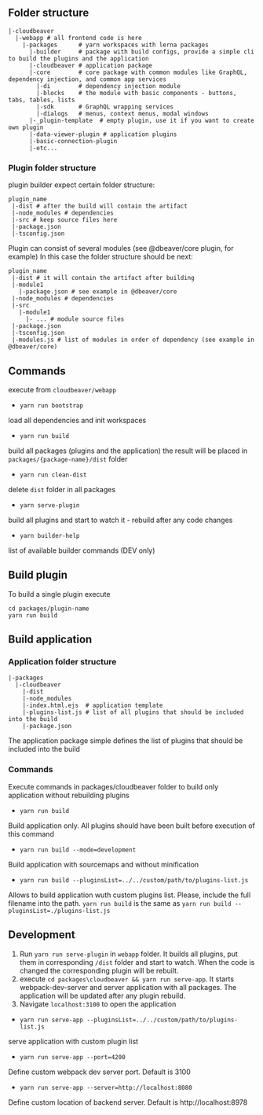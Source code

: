 ## Folder structure
```
|-cloudbeaver
  |-webapp # all frontend code is here
    |-packages      # yarn workspaces with lerna packages
      |-builder     # package with build configs, provide a simple cli to build the plugins and the application
      |-cloudbeaver # application package
      |-core        # core package with common modules like GraphQL, dependency injection, and common app services
        |-di        # dependency injection module
        |-blocks    # the module with basic components - buttons, tabs, tables, lists
        |-sdk       # GraphQL wrapping services
        |-dialogs   # menus, context menus, modal windows
      |-_plugin-template  # empty plugin, use it if you want to create own plugin
      |-data-viewer-plugin # application plugins
      |-basic-connection-plugin 
      |-etc...
```
### Plugin folder structure
plugin builder expect certain folder structure:
```
plugin_name
 |-dist # after the build will contain the artifact
 |-node_modules # dependencies
 |-src # keep source files here
 |-package.json
 |-tsconfig.json
```


Plugin can consist of several modules (see @dbeaver/core plugin, for example)
In this case the folder structure should be next:
```
plugin_name
 |-dist # it will contain the artifact after building
 |-module1
   |-package.json # see example in @dbeaver/core
 |-node_modules # dependencies
 |-src
   |-module1
     |- ... # module source files
 |-package.json
 |-tsconfig.json
 |-modules.js # list of modules in order of dependency (see example in @dbeaver/core)
```

## Commands
execute from `cloudbeaver/webapp`

* ```yarn run bootstrap```

load all dependencies and init workspaces

* ```yarn run build```

build all packages (plugins and the application) the result will be placed in `packages/{package-name}/dist` folder

* ```yarn run clean-dist```

delete `dist` folder in all packages

* ```yarn serve-plugin```

build all plugins and start to watch it - rebuild after any code changes

* ```yarn builder-help```

list of available builder commands (DEV only)

## Build plugin
To build a single plugin execute
```
cd packages/plugin-name
yarn run build
```

## Build application
### Application folder structure
```
|-packages
  |-cloudbeaver
    |-dist
    |-node_modules
    |-index.html.ejs  # application template
    |-plugins-list.js # list of all plugins that should be included into the build
    |-package.json
```
The application package simple defines the list of plugins that should be included into the build
### Commands
Execute commands in packages/cloudbeaver folder to build only application without rebuilding plugins
* `yarn run build`

Build application only. All plugins should have been built before execution of this command

* `yarn run build --mode=development`

Build application with sourcemaps and without minification

* `yarn run build --pluginsList=../../custom/path/to/plugins-list.js`

Allows to build application wuth custom plugins list. Please, include the full filename into the path. 
`yarn run build` is the same as `yarn run build --pluginsList=./plugins-list.js`

## Development
1. Run `yarn run serve-plugin` in `webapp` folder. It builds all plugins, put them in corresponding `/dist` folder and start to watch. When the code is changed the corresponding plugin will be rebuilt.
2. execute `cd packages\cloudbeaver && yarn run serve-app`. It starts webpack-dev-server and server application with all packages. The application will be updated after any plugin rebuild.
3. Navigate `localhost:3100` to open the application

* `yarn run serve-app --pluginsList=../../custom/path/to/plugins-list.js` 

serve application with custom plugin list

* `yarn run serve-app --port=4200` 

Define custom webpack dev server port. Default is 3100

* `yarn run serve-app --server=http://localhost:8080`

Define custom location of backend server. Default is http://localhost:8978

